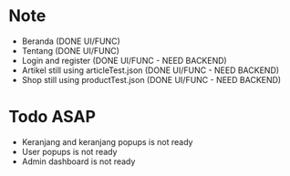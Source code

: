 # Note
- Beranda (DONE UI/FUNC)
- Tentang (DONE UI/FUNC)
- Login and register (DONE UI/FUNC - NEED BACKEND)
- Artikel still using articleTest.json (DONE UI/FUNC - NEED BACKEND)
- Shop still using productTest.json (DONE UI/FUNC - NEED BACKEND)

# Todo ASAP

- Keranjang and keranjang popups is not ready
- User popups is not ready
- Admin dashboard is not ready